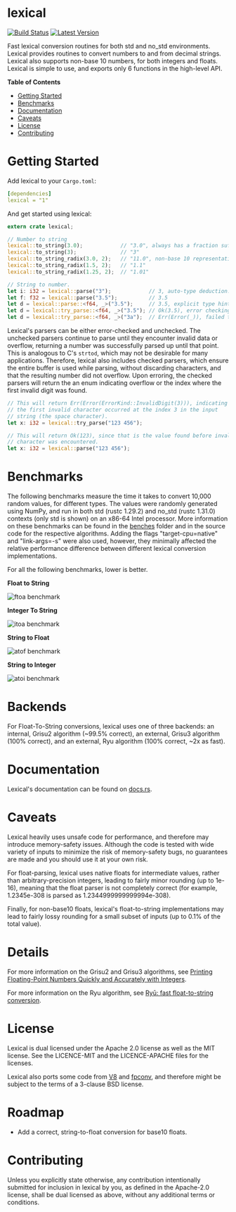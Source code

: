 lexical
=======

[![Build Status](https://api.travis-ci.org/Alexhuszagh/rust-lexical.svg?branch=master)](https://travis-ci.org/Alexhuszagh/rust-lexical)
[![Latest Version](https://img.shields.io/crates/v/lexical.svg)](https://crates.io/crates/lexical)

Fast lexical conversion routines for both std and no_std environments. Lexical provides routines to convert numbers to and from decimal strings. Lexical also supports non-base 10 numbers, for both integers and floats.  Lexical is simple to use, and exports only 6 functions in the high-level API.

**Table of Contents**

- [Getting Started](#getting-started)
- [Benchmarks](#benchmarks)
- [Documentation](#documentation)
- [Caveats](#caveats)
- [License](#license)
- [Contributing](#contributing)

# Getting Started

Add lexical to your `Cargo.toml`:

```yaml
[dependencies]
lexical = "1"
```

And get started using lexical:

```rust
extern crate lexical;

// Number to string
lexical::to_string(3.0);            // "3.0", always has a fraction suffix, 
lexical::to_string(3);              // "3"
lexical::to_string_radix(3.0, 2);   // "11.0", non-base 10 representation.
lexical::to_string_radix(1.5, 2);   // "1.1"
lexical::to_string_radix(1.25, 2);  // "1.01"

// String to number.
let i: i32 = lexical::parse("3");            // 3, auto-type deduction.
let f: f32 = lexical::parse("3.5");          // 3.5
let d = lexical::parse::<f64, _>("3.5");     // 3.5, explicit type hints.
let d = lexical::try_parse::<f64, _>("3.5"); // Ok(3.5), error checking parse.
let d = lexical::try_parse::<f64, _>("3a");  // Err(Error(_)), failed to parse.
```

Lexical's parsers can be either error-checked and unchecked. The unchecked parsers continue to parse until they encounter invalid data or overflow, returning a number was successfully parsed up until that point. This is analogous to C's `strtod`, which may not be desirable for many applications. Therefore, lexical also includes checked parsers, which ensure the entire buffer is used while parsing, without discarding characters, and that the resulting number did not overflow. Upon erroring, the checked parsers will return the an enum indicating overflow or the index where the first invalid digit  was found.

```rust
// This will return Err(Error(ErrorKind::InvalidDigit(3))), indicating 
// the first invalid character occurred at the index 3 in the input 
// string (the space character).
let x: i32 = lexical::try_parse("123 456");

// This will return Ok(123), since that is the value found before invalid
// character was encountered.
let x: i32 = lexical::parse("123 456");
```

# Benchmarks

The following benchmarks measure the time it takes to convert 10,000 random values, for different types. The values were randomly generated using NumPy, and run in both std (rustc 1.29.2) and no_std (rustc 1.31.0) contexts (only std is shown) on an x86-64 Intel processor. More information on these benchmarks can be found in the [benches](benches) folder and in the source code for the respective algorithms. Adding the flags "target-cpu=native" and "link-args=-s" were also used, however, they minimally affected the relative performance difference between different lexical conversion implementations.

For all the following benchmarks, lower is better.

**Float to String**

![ftoa benchmark](https://raw.githubusercontent.com/Alexhuszagh/rust-lexical/master/assets/ftoa.png)

**Integer To String**

![itoa benchmark](https://raw.githubusercontent.com/Alexhuszagh/rust-lexical/master/assets/itoa.png)

**String to Float**

![atof benchmark](https://raw.githubusercontent.com/Alexhuszagh/rust-lexical/master/assets/atof.png)

**String to Integer**

![atoi benchmark](https://raw.githubusercontent.com/Alexhuszagh/rust-lexical/master/assets/atoi.png)

# Backends

For Float-To-String conversions, lexical uses one of three backends: an internal, Grisu2 algorithm (~99.5% correct), an external, Grisu3 algorithm (100% correct), and an external, Ryu algorithm (100% correct, ~2x as fast).

# Documentation

Lexical's documentation can be found on [docs.rs](https://docs.rs/lexical).

# Caveats

Lexical heavily uses unsafe code for performance, and therefore may introduce memory-safety issues. Although the code is tested with wide variety of inputs to minimize the risk of memory-safety bugs, no guarantees are made and you should use it at your own risk.

For float-parsing, lexical uses native floats for intermediate values, rather than arbitrary-precision integers, leading to fairly minor rounding (up to 1e-16), meaning that the float parser is not completely correct (for example, 1.2345e-308 is parsed as 1.2344999999999994e-308).

Finally, for non-base10 floats, lexical's float-to-string implementations may lead to fairly lossy rounding for a small subset of inputs (up to 0.1% of the total value).

# Details

For more information on the Grisu2 and Grisu3 algorithms, see [Printing Floating-Point Numbers Quickly and Accurately with Integers](https://www.cs.tufts.edu/~nr/cs257/archive/florian-loitsch/printf.pdf).

For more information on the Ryu algorithm, see [Ryū: fast float-to-string conversion](https://dl.acm.org/citation.cfm?id=3192369).

# License

Lexical is dual licensed under the Apache 2.0 license as well as the MIT license. See the LICENCE-MIT and the LICENCE-APACHE files for the licenses.

Lexical also ports some code from [V8](https://github.com/v8/v8) and [fpconv](https://github.com/night-shift/fpconv), and therefore might be subject to the terms of a 3-clause BSD license.

# Roadmap

- Add a correct, string-to-float conversion for base10 floats.

# Contributing

Unless you explicitly state otherwise, any contribution intentionally submitted for inclusion in lexical by you, as defined in the Apache-2.0 license, shall be dual licensed as above, without any additional terms or conditions.

